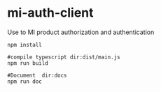 # mi-auth-client
Use to MI product authorization and authentication


```
npm install

#compile typescript dir:dist/main.js
npm run build

#Document  dir:docs
npm run doc
```